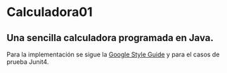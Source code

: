 # Calculadora01
## Una sencilla calculadora programada en Java.

Para la implementación se sigue la [Google Style Guide](https://google.github.io/styleguide/javaguide.html) y para el casos de prueba Junit4.
